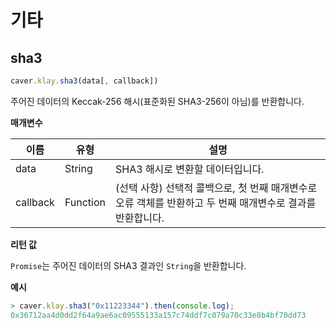 # 기타

## sha3 <a id="sha3"></a>

```javascript
caver.klay.sha3(data[, callback])
```

주어진 데이터의 Keccak-256 해시(표준화된 SHA3-256이 아님)를 반환합니다.


**매개변수**

| 이름 | 유형 | 설명 |
| --- | --- | --- |
| data | String | SHA3 해시로 변환할 데이터입니다. |
| callback | Function | (선택 사항) 선택적 콜백으로, 첫 번째 매개변수로 오류 객체를 반환하고 두 번째 매개변수로 결과를 반환합니다. |

**리턴 값**

`Promise`는 주어진 데이터의 SHA3 결과인 `String`을 반환합니다.

**예시**

```javascript
> caver.klay.sha3("0x11223344").then(console.log);
0x36712aa4d0dd2f64a9ae6ac09555133a157c74ddf7c079a70c33e8b4bf70dd73
```

